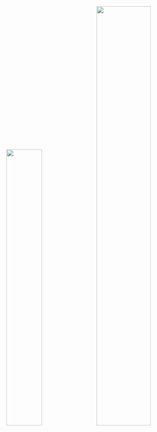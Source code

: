 <div class='container'>
<img style="height: auto; width: 43%;" class="img" src="https://github-readme-stats.vercel.app/api?username=LumiLu99&theme=radical&hide_rank=true" />
&nbsp;
&nbsp;
<img style="height: auto; width: 53%;" class="img" src="https://github-readme-stats.vercel.app/api/top-langs/?usernameLumiLu99&layout=compact&theme=radical&hide=roff&langs_count=5" /></div>
</div>
